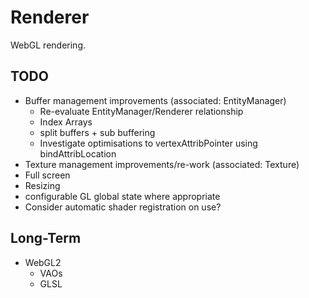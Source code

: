 # Renderer

WebGL rendering.


## TODO

- Buffer management improvements (associated: EntityManager)
    - Re-evaluate EntityManager/Renderer relationship
    - Index Arrays
    - split buffers + sub buffering
    - Investigate optimisations to vertexAttribPointer using bindAttribLocation
- Texture management improvements/re-work (associated: Texture)
- Full screen
- Resizing
- configurable GL global state where appropriate
- Consider automatic shader registration on use?


## Long-Term

- WebGL2
    - VAOs
    - GLSL
